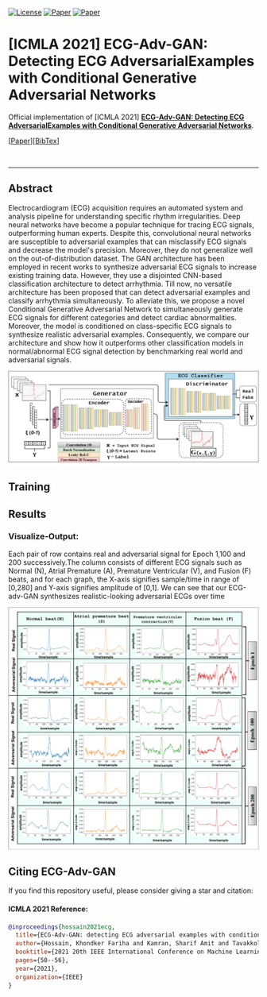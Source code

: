 [![License](https://img.shields.io/badge/license-red.svg)](LICENSE)
[![Paper](https://img.shields.io/badge/paper-arXiv.2312.06709-blue.svg)](https://arxiv.org/abs/2107.07677)
[![Paper](https://img.shields.io/badge/paper-ICMLA.2021-green.svg)](https://ieeexplore.ieee.org/abstract/document/9680168?casa_token=YbMda7tPoWUAAAAA:CxrDZwe2aV9bybihfA6qwykpcPb7dwVNMJCeDjuyoGE1S8Q0pLCkbgDmoVKOpSSlAu7r8g)

# \[ICMLA 2021\] ECG-Adv-GAN: Detecting ECG AdversarialExamples with Conditional Generative Adversarial Networks


Official implementation of \[ICMLA 2021\] [**ECG-Adv-GAN: Detecting ECG AdversarialExamples with Conditional Generative Adversarial Networks**](https://arxiv.org/abs/2110.09983).

\[[Paper](https://arxiv.org/abs/2107.07677)\]\[[BibTex](#citing-ECG-Adv-GAN)\]

<br clear="left"/>

---

## Abstract
Electrocardiogram (ECG) acquisition requires an automated system and analysis pipeline for understanding specific rhythm irregularities. Deep neural networks have become a popular technique for tracing ECG signals, outperforming human experts. Despite this, convolutional neural networks are susceptible to adversarial examples that can misclassify ECG signals and decrease the model's precision. Moreover, they do not generalize well on the out-of-distribution dataset. The GAN architecture has been employed in recent works to synthesize adversarial ECG signals to increase existing training data. However, they use a disjointed CNN-based classification architecture to detect arrhythmia. Till now, no versatile architecture has been proposed that can detect adversarial examples and classify arrhythmia simultaneously. To alleviate this, we propose a novel Conditional Generative Adversarial Network to simultaneously generate ECG signals for different categories and detect cardiac abnormalities. Moreover, the model is conditioned on class-specific ECG signals to synthesize realistic adversarial examples. Consequently, we compare our architecture and show how it outperforms other classification models in normal/abnormal ECG signal detection by benchmarking real world and adversarial signals.
<div align="left">
  <img src="Figure/Fig1.png" width="900"/>
</div>


## Training



## Results
### Visualize-Output:
Each pair of row contains real and adversarial signal for Epoch 1,100 and 200 successively.The column consists of different ECG signals such as Normal (N), Atrial Premature (A), Premature Ventricular (V), and Fusion (F) beats, and for each graph, the X-axis signifies sample/time in range of [0,280] and Y-axis signifies amplitude of [0,1]. We can see that our ECG-adv-GAN synthesizes realistic-looking adversarial ECGs over time
<div align="left">
  <img src="Figure/FigS1.png" width="900"/>
</div>



## Citing ECG-Adv-GAN

If you find this repository useful, please consider giving a star and citation:

#### ICMLA 2021 Reference:
```bibtex
@inproceedings{hossain2021ecg,
  title={ECG-Adv-GAN: detecting ECG adversarial examples with conditional generative adversarial networks},
  author={Hossain, Khondker Fariha and Kamran, Sharif Amit and Tavakkoli, Alireza and Pan, Lei and Ma, Xingjun and Rajasegarar, Sutharshan and Karmaker, Chandan},
  booktitle={2021 20th IEEE International Conference on Machine Learning and Applications (ICMLA)},
  pages={50--56},
  year={2021},
  organization={IEEE}
}
```
```
